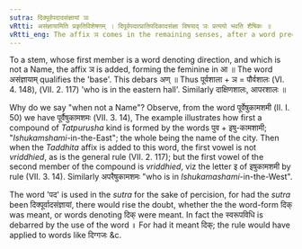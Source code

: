 ```yaml
---
sutra: दिक्पूर्वपदादसंज्ञायां ञः
vRtti: असंज्ञायामिति प्रकृतिविशेषणम् । दिपूर्वपदात्प्रातिपदिकादसंज्ञा विषयाद् ञः प्रत्ययो भवति शैषिकः ॥
vRtti_eng: The affix ञ comes in the remaining senses, after a word preceded by another that signifies \"direction\", provided the compound is not a Name.
---
```

To a stem, whose first member is a word denoting direction, and which is not a Name, the affix ञ is added, forming the feminine in आ ॥ The word असंज्ञायाम् qualifies the 'base'. This debars अण् ॥ Thus पूर्वशाला + ञ = पौर्वशालः (VI. 4. 148), (VII. 2. 117) 'who is in the eastern hall'. Similarly दाक्षिणशालः, आपरशालः ॥

Why do we say "when not a Name"? Observe, from the word पूर्वेषुकामशमी (II. I. 50) we have पूर्वैषुकामशमः (VII. 3. 14), The example illustrates how first a compound of _Tatpurusha_ kind is formed by the words पुव + इषु-कामशामी; "_Ishukamshami_-in-the-East"; the whole being the name of the city. Then when the _Taddhita_ affix is added to this word, the first vowel is not _vriddhied_, as is the general rule (VII. 2. 117); but the first vowel of the second member of the compound is _vriddhied_, viz the letter इ of इषुकामशमी by rule (VII. 3. 14). Similarly अपरैषुकामशमः "who is in _Ishukamashami_-in-the-West".

The word 'पद' is used in the _sutra_ for the sake of percision, for had the _sutra_ been दिक्पूर्वादसंज्ञायां, there would rise the doubt, whether the the word-form दिक् was meant, or words denoting दिक् were meant. In fact the स्वरूपविधि is debarred by the use of the word ॥ For had it meant दिक्; the rule would have applied to words like दिग्गजः &c.

